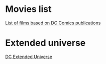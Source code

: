 # Movies list

[List of films based on DC Comics publications](https://en.wikipedia.org/wiki/List_of_films_based_on_DC_Comics_publications)

# Extended universe

[DC Extended Universe](https://en.wikipedia.org/wiki/DC_Extended_Universe)
